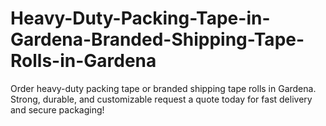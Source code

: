 # Heavy-Duty-Packing-Tape-in-Gardena-Branded-Shipping-Tape-Rolls-in-Gardena
Order heavy-duty packing tape or branded shipping tape rolls in Gardena. Strong, durable, and customizable request a quote today for fast delivery and secure packaging!
